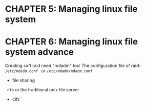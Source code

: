 # CHAPTER 5: Managing linux file system

# CHAPTER 6: Managing linux file system advance

Creating soft raid need "mdadm" tool
The configuration file of raid: ``/etc/mdadm.conf `` or ``/etc/mdadm/mdadm.conf``

- file sharing

`` nfs`` or the traditional unix file server

- cifs 
` 
 
